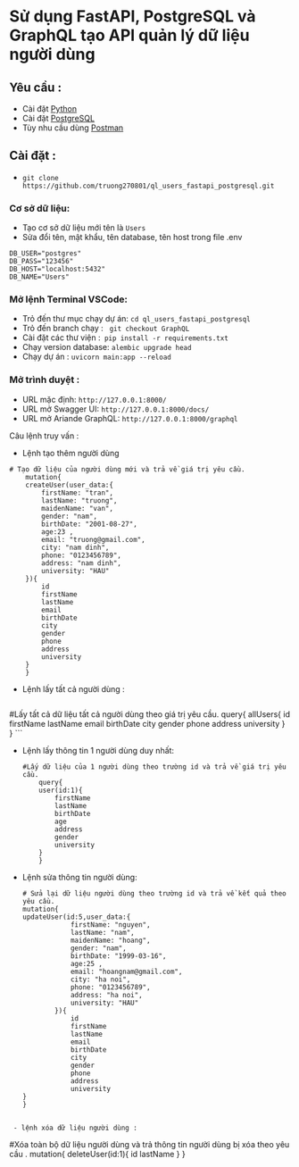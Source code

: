 ﻿# Sử dụng FastAPI, PostgreSQL và GraphQL tạo API quản lý dữ liệu người dùng  

## Yêu cầu :
* Cài đặt [Python](https://www.python.org/downloads/)
* Cài đặt [PostgreSQL](https://www.postgresql.org/download/)
* Tùy nhu cầu dùng [Postman](https://www.postman.com/downloads/)


## Cài đặt :

* `git clone https://github.com/truong270801/ql_users_fastapi_postgresql.git`

### Cơ sở dữ liệu:
* Tạo cơ sở dữ liệu mới tên là `Users`
* Sửa đổi tên, mật khẩu, tên database, tên host trong file .env
```
DB_USER="postgres"
DB_PASS="123456"
DB_HOST="localhost:5432"
DB_NAME="Users"
```
### Mở lệnh Terminal VSCode:
* Trỏ đến thư mục chạy dự án: `cd ql_users_fastapi_postgresql`
* Trỏ đến branch chạy : ` git checkout GraphQL`
* Cài đặt các thư viện :` pip install -r requirements.txt`
* Chạy version database: `alembic upgrade head`
* Chạy dự án : `uvicorn main:app --reload`


### Mở trình duyệt :
* URL mặc định: `http://127.0.0.1:8000/`
* URL mở Swagger UI: `http://127.0.0.1:8000/docs/`
* URL mở Ariande GraphQL: `http://127.0.0.1:8000/graphql`

Câu lệnh truy vấn :
- Lệnh tạo thêm người dùng 

```
# Tạo dữ liệu của người dùng mới và trả về giá trị yêu cầu.
    mutation{
    createUser(user_data:{
        firstName: "tran",
        lastName: "truong",
        maidenName: "van",
        gender: "nam",
        birthDate: "2001-08-27",
        age:23 ,
        email: "truong@gmail.com",
        city: "nam dinh",
        phone: "0123456789",
        address: "nam dinh",
        university: "HAU"
    }){
        id
        firstName
        lastName
        email
        birthDate
        city
        gender
        phone
        address
        university
    }
    }

```
- Lệnh lấy tất cả người dùng :
    ```
#Lấy tất cả dữ liệu tất cả người dùng theo giá trị yêu cầu.
    query{
    allUsers{
            id
            firstName
            lastName
            email
            birthDate
            city
            gender
            phone
            address
            university
    }
    }
    ```
- Lệnh lấy thông tin 1 người dùng duy nhất:
    ```
    #Lấy dữ liệu của 1 người dùng theo trường id và trả về giá trị yêu cầu.
        query{
        user(id:1){
            firstName
            lastName
            birthDate
            age
            address
            gender
            university
        }
        }
    ```
- Lệnh sửa thông tin người dùng:

    ```
    # Sửa lại dữ liệu người dùng theo trường id và trả về kết quả theo yêu cầu.
    mutation{
    updateUser(id:5,user_data:{
                firstName: "nguyen",
                lastName: "nam",
                maidenName: "hoang",
                gender: "nam",
                birthDate: "1999-03-16",
                age:25 ,
                email: "hoangnam@gmail.com",
                city: "ha noi",
                phone: "0123456789",
                address: "ha noi",
                university: "HAU"
            }){
                id
                firstName
                lastName
                email
                birthDate
                city
                gender
                phone
                address
                university
    }
    }

```

 - lệnh xóa dữ liệu người dùng :

```
#Xóa toàn bộ dữ liệu người dùng và trả thông tin người dùng bị xóa theo yêu cầu .
    mutation{
    deleteUser(id:1){
                id
                lastName
     }
    }
```
